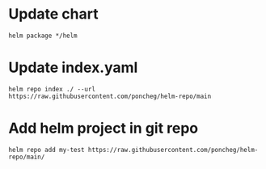 # Update chart
```
helm package */helm
```
# Update index.yaml
```
helm repo index ./ --url https://raw.githubusercontent.com/poncheg/helm-repo/main
```
# Add helm project in git repo
```
helm repo add my-test https://raw.githubusercontent.com/poncheg/helm-repo/main/
```